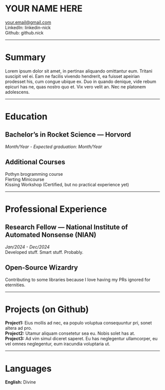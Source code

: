 # YOUR NAME HERE  

your.email@gmail.com  
LinkedIn: linkedin-nick  
Github: github.nick  

---
# Summary  

Lorem ipsum dolor sit amet, in pertinax aliquando omittantur eum. Tritani suscipit vel ei. Eam ne facilis vivendo hendrerit, ea fuisset apeirian prodesset his, cum congue ubique ex. Duo in quando denique, vide rebum epicuri has ne, quas nostro quo et. Vix vero velit an. Nec ne platonem adolescens.

---
# Education  

## Bachelor’s in Rocket Science — Horvord  
*Month/Year - Expected graduation: Month/Year*  

## Additional Courses  
Pothyn brogramming course  
Flerting Minicourse  
Kissing Workshop (Certified, but no practical experience yet)  

---
# Professional Experience  

## Research Fellow — National Institute of Automated Nonsense (NIAN)  
*Jan/2024 - Dec/2024*  
Developed stuff. Smart stuff. Probably.  

## Open-Source Wizardry  
Contributing to some libraries because I love having my PRs ignored for eternities.  

---
# Projects (on Github)  

**Project1:** Eius mollis ad nec, ea populo voluptua consequuntur pri, sonet altera ad pro.  
**Project2:** Utamur aliquam consetetur sea eu. Nobis solet has at.  
**Project3:** Ad vim simul diceret saperet. Eu has neglegentur ullamcorper, eu vel omnes neglegentur, eum iracundia voluptaria ut.  

---
# Languages  

**English:** Divine  
